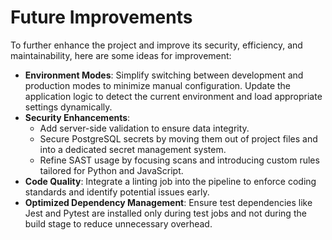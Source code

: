 # Future Improvements

To further enhance the project and improve its security, efficiency, and maintainability, here are some ideas for improvement:

- **Environment Modes**: Simplify switching between development and production modes to minimize manual configuration. Update the application logic to detect the current environment and load appropriate settings dynamically.
- **Security Enhancements**:
  - Add server-side validation to ensure data integrity.
  - Secure PostgreSQL secrets by moving them out of project files and into a dedicated secret management system.
  - Refine SAST usage by focusing scans and introducing custom rules tailored for Python and JavaScript.
- **Code Quality**: Integrate a linting job into the pipeline to enforce coding standards and identify potential issues early.
- **Optimized Dependency Management**: Ensure test dependencies like Jest and Pytest are installed only during test jobs and not during the build stage to reduce unnecessary overhead.
